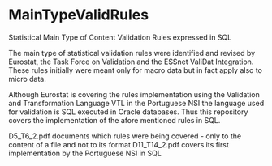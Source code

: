 # MainTypeValidRules
Statistical Main Type of Content Validation Rules expressed in SQL

The main type of statistical validation rules were identified and revised by Eurostat, the Task Force on Validation and the ESSnet ValiDat Integration.
These rules initially were meant only for macro data but in fact apply also to micro data.

Although Eurostat is covering the rules implementation using the Validation and Transformation Language VTL in the Portuguese NSI the language used for validation is SQL executed in Oracle databases.
Thus this repository covers the implementation of the afore mentioned rules in SQL.

D5_T6_2.pdf documents which rules were being covered - only to the content of a file and not to its format
D11_T14_2.pdf covers its first implementation by the Portuguese NSI in SQL
